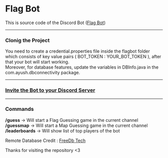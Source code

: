 # Flag Bot

This is source code of the Discord Bot (<a href="https://discord.com/api/oauth2/authorize?client_id=1129789320165867662&permissions=139586824256&scope=applications.commands%20bot">Flag Bot</a>)
<hr />

<h3>Clonig the Project</h3>

You need to create a credential.properties file inside the flagbot folder which consists of key value pairs ( BOT_TOKEN : YOUR_BOT_TOKEN ), after that your bot will start working. <br />
Moreover, for database features, update the variables in DBInfo.java in the com.ayush.dbconnectivity package.


<hr />

<h3><a href="https://discord.com/api/oauth2/authorize?client_id=1129789320165867662&permissions=139586824256&scope=applications.commands%20bot">Invite the Bot to your Discord Server</a></h3>

<hr />

<h3>Commands</h3>

<b>/guess</b> -> Will start a Flag Guessing game in the current channel
<b>/guessmap</b> -> Will start a Map Guessing game in the current channel
<b>/leaderboards</b> -> Will show list of top players of the bot

<footer>
  <p>Remote Database Credit : <a href="https://freedb.tech/" target="_blank">FreeDb Tech</a></p>
  <p>Thanks for visiting the repository <3</p>
</footer>
